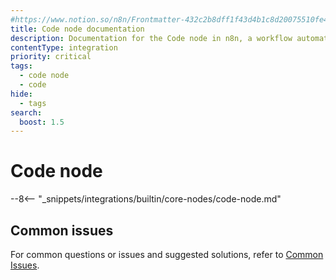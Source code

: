 ```yaml
---
#https://www.notion.so/n8n/Frontmatter-432c2b8dff1f43d4b1c8d20075510fe4
title: Code node documentation
description: Documentation for the Code node in n8n, a workflow automation platform. Includes guidance on usage, and links to examples.
contentType: integration
priority: critical
tags:
  - code node
  - code
hide:
  - tags
search:
  boost: 1.5
---
```


# Code node

--8<-- "_snippets/integrations/builtin/core-nodes/code-node.md"

## Common issues

For common questions or issues and suggested solutions, refer to [Common Issues](/integrations/builtin/core-nodes/n8n-nodes-base.code/common-issues/).
